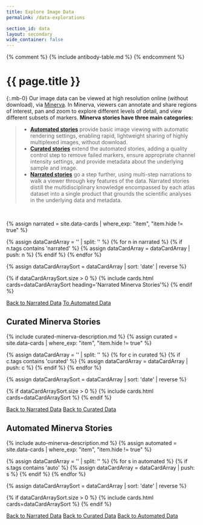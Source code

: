 ```yaml
---
title: Explore Image Data
permalink: /data-explorations

section_id: data
layout: secondary
wide_container: false
---
```

{% comment %}
{% include antibody-table.md %}
{% endcomment %}

# {{ page.title }}
{:.mb-0}
Our image data can be viewed at high resolution online (without download), via [Minerva](https://www.minerva.im/). In Minerva, viewers can annotate and share regions of interest, pan and zoom to explore different levels of detail, and view different subsets of markers. **Minerva stories have three main categories:**
>* **[Automated stories](#automated-minerva-stories)** provide basic image viewing with automatic rendering settings, enabling rapid, lightweight sharing of highly multiplexed images, without download.
>* **[Curated stories](#curated-minerva-stories)** extend the automated stories, adding a quality control step to remove failed markers, ensure appropriate channel intensity settings, and provide metadata about the underlying sample and image.
>* **[Narrated stories](#narrated-minerva-stories)** go a step further, using multi-step narrations to walk a viewer through key features of the data. Narrated stories distill the multidisciplinary knowledge encompassed by each atlas dataset into a single product that grounds the scientific analyses in the underlying data and metadata.
 <br>

{%
    assign narrated = site.data-cards
    | where_exp: "item", "item.hide != true"
%}

{% assign dataCardArray = '' | split: '' %}
{% for n in narrated %}
  {% if n.tags contains 'narrated' %}
    {% assign dataCardArray = dataCardArray | push: n %}
  {% endif %}
{% endfor %}

{% assign dataCardArraySort = dataCardArray | sort: 'date' | reverse %}

{% if dataCardArraySort.size > 0 %}
  {% include cards.html cards=dataCardArraySort heading='Narrated Minerva Stories'%}
{% endif %}

  <a href="" class="button2">Back to Narrated Data</a>
  <a href="#automated-minerva-stories" class="button2">To Automated Data</a>

## Curated Minerva Stories
{% include curated-minerva-description.md %}
{%
    assign curated = site.data-cards
    | where_exp: "item", "item.hide != true"
%}

{% assign dataCardArray = '' | split: '' %}
{% for c in curated %}
  {% if c.tags contains 'curated' %}
    {% assign dataCardArray = dataCardArray | push: c %}
  {% endif %}
{% endfor %}

{% assign dataCardArraySort = dataCardArray | sort: 'date' | reverse %}

{% if dataCardArraySort.size > 0 %}
  {% include cards.html cards=dataCardArraySort %}
{% endif %}

  <a href="" class="button2">Back to Narrated Data</a>
  <a href="#curated-minerva-stories" class="button2">Back to Curated Data</a>

## Automated Minerva Stories
{% include auto-minerva-description.md %}
{%
    assign automated = site.data-cards
    | where_exp: "item", "item.hide != true"
%}

{% assign dataCardArray = '' | split: '' %}
{% for s in automated %}
  {% if s.tags contains 'auto' %}
    {% assign dataCardArray = dataCardArray | push: s %}
  {% endif %}
{% endfor %}

{% assign dataCardArraySort = dataCardArray | sort: 'date' | reverse %}

{% if dataCardArraySort.size > 0 %}
  {% include cards.html cards=dataCardArraySort %}
{% endif %}

  <a href="" class="button2">Back to Narrated Data</a>
  <a href="#curated-minerva-stories" class="button2">Back to Curated Data</a>
  <a href="#automated-minerva-stories" class="button2">Back to Automated Data</a>
